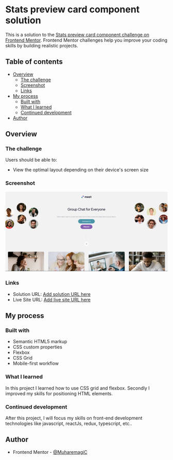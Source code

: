 # Stats preview card component solution

This is a solution to the [Stats preview card component challenge on Frontend Mentor](https://www.frontendmentor.io/challenges/meet-landing-page-rbTDS6OUR). Frontend Mentor challenges help you improve your coding skills by building realistic projects. 

## Table of contents

- [Overview](#overview)
  - [The challenge](#the-challenge)
  - [Screenshot](#screenshot)
  - [Links](#links)
- [My process](#my-process)
  - [Built with](#built-with)
  - [What I learned](#what-i-learned)
  - [Continued development](#continued-development)
- [Author](#author)

## Overview

### The challenge

Users should be able to:

- View the optimal layout depending on their device's screen size

### Screenshot

![](./Screenshot_1.png)

### Links

- Solution URL: [Add solution URL here](https://github.com/MuharemagiC/stats-preview-card-component)
- Live Site URL: [Add live site URL here](https://muharemagic.github.io/stats-preview-card-component/)

## My process

### Built with

- Semantic HTML5 markup
- CSS custom properties
- Flexbox
- CSS Grid
- Mobile-first workflow

### What I learned

In this project I learned how to use CSS grid and flexbox. Secondly I improved my skills for positioning HTML elements.

### Continued development

After this project, I will focus my skills on front-end development technologies like javascript, reactJs, redux, typescript, etc..

## Author

- Frontend Mentor - [@MuharemagiC](https://www.frontendmentor.io/profile/MuharemagiC)
